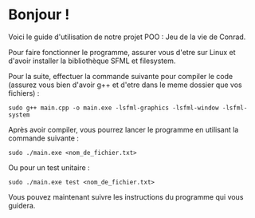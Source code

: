 # Bonjour ! 

Voici le guide d'utilisation de notre projet POO : Jeu de la vie de Conrad.

Pour faire fonctionner le programme, assurer vous d'etre sur Linux et d'avoir installer la bibliothèque SFML et filesystem.


Pour la suite, effectuer la commande suivante pour compiler le code (assurez vous bien d'avoir g++ et d'etre dans le meme dossier que vos fichiers) : 

```shell
sudo g++ main.cpp -o main.exe -lsfml-graphics -lsfml-window -lsfml-system
```
Après avoir compiler, vous pourrez lancer le programme en utilisant la commande suivante : 
```shell
sudo ./main.exe <nom_de_fichier.txt>
```
Ou pour un test unitaire : 
```shell
sudo ./main.exe test <nom_de_fichier.txt>
```
Vous pouvez maintenant suivre les instructions du programme qui vous guidera.
